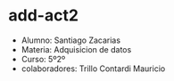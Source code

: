# add-act2
* Alumno: Santiago Zacarias
* Materia: Adquisicion de datos
* Curso: 5º2º
* colaboradores: Trillo Contardi Mauricio
